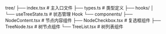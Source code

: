 tree/
├── index.tsx           # 主入口文件
├── types.ts           # 类型定义
├── hooks/
│   └── useTreeState.ts # 状态管理 Hook
└── components/
    ├── NodeContent.tsx  # 节点内容组件
    ├── NodeCheckbox.tsx # 复选框组件
    ├── TreeNode.tsx     # 树节点组件
    └── TreeList.tsx     # 树列表组件